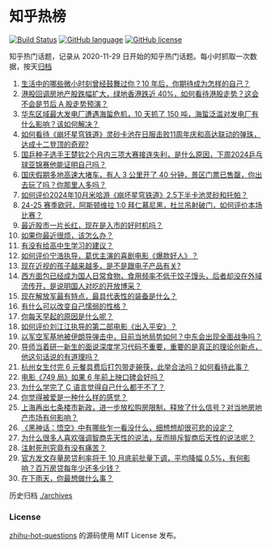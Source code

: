 # 知乎热榜
[![Build Status](https://github.com/ToWeLong/zhihu-hot-questions/workflows/CI/badge.svg)](https://github.com/ToWeLong/zhihu-hot-questions/actions)
[![GitHub language](https://img.shields.io/badge/language-golang-orange.svg)](https://golang.org/)
[![GitHub license](https://img.shields.io/github/license/ToWeLong/zhihu-hot-questions)](https://github.com/ToWeLong/zhihu-hot-questions/blob/main/LICENSE)

知乎热门话题，记录从 2020-11-29 日开始的知乎热门话题。每小时抓取一次数据，按天[归档](./archives)

<!-- BEGIN -->

1. [生活中的哪些微小时刻曾经鼓舞过你？10 年后，你期待成为怎样的自己？](https://www.zhihu.com/question/667514996)
1. [港股回调房地产股跌幅扩大，绿地香港跌近 40%，如何看待港股走势？这会不会是节后 A 股走势预演？](https://www.zhihu.com/question/726634555)
1. [华东区域最大发电厂遭遇海蜇危机，10 天抓了 150 吨，海蜇泛滥对发电厂有什么影响？该如何解决？](https://www.zhihu.com/question/670008623)
1. [如何看待《崩坏星穹铁道》灵砂卡池在日服击败11周年庆和高达联动的弹珠，达成十二登顶的奇观?](https://www.zhihu.com/question/723000591)
1. [国乒种子选手王楚钦2个月内三项大赛接连失利，是什么原因，下周2024乒乓球亚锦赛他能证明自己吗？](https://www.zhihu.com/question/716591716)
1. [国庆假期多地高速大堵车，有人 3 公里开了 40 分钟，景区门票已售罄，你出去玩了吗？你那里人多吗？](https://www.zhihu.com/question/705846223)
1. [如何评价2024年10月米哈游《崩坏星穹铁道》2.5下半卡池灵砂和托帕？](https://www.zhihu.com/question/708489743)
1. [24-25 赛季欧冠，阿斯顿维拉 1:0 拜仁慕尼黑，杜兰吊射破门，如何评价本场比赛？](https://www.zhihu.com/question/723262289)
1. [最近股市一片长红，现在是入市的好时机吗？](https://www.zhihu.com/question/697866852)
1. [如果你最近很烦，该怎么办？](https://www.zhihu.com/question/718396207)
1. [有没有给高中生学习的建议？](https://www.zhihu.com/question/662270782)
1. [如何评价宁浩执导，葛优主演的喜剧电影《爆款好人》？](https://www.zhihu.com/question/668295371)
1. [现在近视的孩子越来越多，是不是跟电子产品有关?](https://www.zhihu.com/question/665368515)
1. [西方面包已经成为国人日常食物，食用频率不低于饺子馒头，后者却没在外域流传开，是说明国人对吃的开放博采？](https://www.zhihu.com/question/267835749)
1. [现在解放军最有特点，最具代表性的装备是什么？](https://www.zhihu.com/question/24784338)
1. [有什么可以改变自己懦弱的性格？](https://www.zhihu.com/question/722099748)
1. [你每天早起的原因是什么呢？](https://www.zhihu.com/question/705505308)
1. [如何评价刘江江执导的第二部电影《出入平安》？](https://www.zhihu.com/question/672991870)
1. [以军空军基地被伊朗导弹击中，目前当地局势如何？中东会出现全面战争吗？](https://www.zhihu.com/question/720953655)
1. [导师当着研一新生的面说深度学习代码不重要，重要的是真正的理论创新点，他这句话说的有道理吗？](https://www.zhihu.com/question/680370666)
1. [杭州女生付完 6 元餐具费后打包带走碗筷，此举合法吗？如何看待此事？](https://www.zhihu.com/question/722168940)
1. [电影《749 局》如果 6 年前上映口碑会好吗？](https://www.zhihu.com/question/716984849)
1. [为什么学完了 C 语言觉得自己什么都干不了？](https://www.zhihu.com/question/574785659)
1. [你觉得被爱是一种什么样的感觉？](https://www.zhihu.com/question/721480056)
1. [上海再出七条楼市新政，进一步放松购房限制，释放了什么信号？对当地房地产市场有何影响？](https://www.zhihu.com/question/689470124)
1. [《黑神话：悟空》中有哪些乍一看没什么，细想想却很可悲的设定？](https://www.zhihu.com/question/664773974)
1. [为什么很多人喜欢强调智商先天性的说法，反而排斥智商后天性的说法呢？](https://www.zhihu.com/question/505868744)
1. [注射死刑究竟有没有痛苦？](https://www.zhihu.com/question/22523060)
1. [官方发文存量房贷利率将于 10 月底前批量下调，平均降幅 0.5%，有何影响？百万房贷每年少还多少钱？](https://www.zhihu.com/question/689366863)
1. [在下雨天，你最想做什么事？](https://www.zhihu.com/question/679235841)

<!-- END -->

历史归档 [./archives](./archives)


### License
[zhihu-hot-questions](https://github.com/towelong/zhihu-hot-questions) 的源码使用 MIT License 发布。